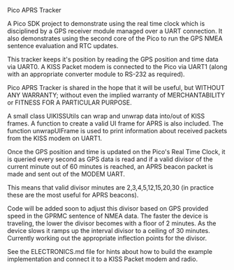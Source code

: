 Pico APRS Tracker

A Pico SDK project to demonstrate using the real time clock which is disciplined by a GPS receiver module managed over a UART connection. It also demonstrates using the second core
of the Pico to run the GPS NMEA sentence evaluation and RTC updates.

This tracker keeps it's position by reading the GPS position and time data via UART0.  A KISS Packet modem is connected to the Pico via UART1 (along with an appropriate converter module to RS-232 as required).

Pico APRS Tracker is shared in the hope that it will be useful, but WITHOUT ANY WARRANTY; without even the implied warranty of MERCHANTABILITY or FITNESS FOR A PARTICULAR PURPOSE.

A small class UIKISSUtils can wrap and unwrap data into/out of KISS frames.  A function to create a valid UI frame for APRS is also included.  The function unwrapUIFrame is used to print information about received packets from the KISS modem on UART1.

Once the GPS position and time is updated on the Pico's Real Time Clock, it is queried every second as GPS data is read and if a valid divisor of the current minute out of 60 minutes is reached, an APRS beacon packet is made and sent out of the MODEM UART.

This means that valid divisor minutes are 2,3,4,5,12,15,20,30 (in practice these are the most useful for APRS beacons).

Code will be added soon to adjust this divisor based on GPS provided speed in the GPRMC sentence of NMEA data.  The faster the device is traveling, the lower the divisor becomes with a floor of 2 minutes.  As the device slows it ramps up the interval divisor to a ceiling of 30 minutes.  Currently working out the appropriate inflection points for the divisor. 

See the ELECTRONICS.md file for hints about how to build the example implementation and connect it to a KISS Packet modem and radio.